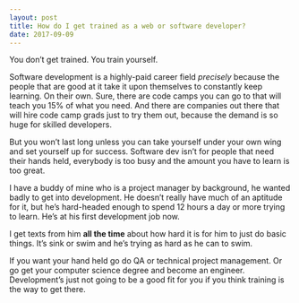 ```yaml
---
layout: post
title: How do I get trained as a web or software developer?
date: 2017-09-09
---
```


<p>You don’t get trained. You train yourself.</p><p>Software development is a highly-paid career field <i>precisely</i> because the people that are good at it take it upon themselves to constantly keep learning. On their own. Sure, there are code camps you can go to that will teach you 15% of what you need. And there are companies out there that will hire code camp grads just to try them out, because the demand is so huge for skilled developers.</p><p>But you won’t last long unless you can take yourself under your own wing and set yourself up for success. Software dev isn’t for people that need their hands held, everybody is too busy and the amount you have to learn is too great.</p><p>I have a buddy of mine who is a project manager by background, he wanted badly to get into development. He doesn’t really have much of an aptitude for it, but he’s hard-headed enough to spend 12 hours a day or more trying to learn. He’s at his first development job now.</p><p>I get texts from him <b>all the time</b> about how hard it is for him to just do basic things. It’s sink or swim and he’s trying as hard as he can to swim.</p><p>If you want your hand held go do QA or technical project management. Or go get your computer science degree and become an engineer. Development’s just not going to be a good fit for you if you think training is the way to get there.</p>
